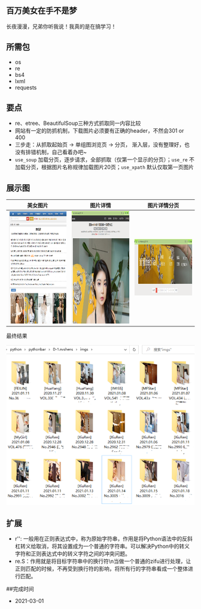 
## 百万美女在手不是梦

长夜漫漫，兄弟你听我说！我真的是在搞学习！

## 所需包

- os
- re
- bs4
- lxml
- requests

## 要点
- re、etree、BeautifulSoup三种方式抓取同一内容比较
- 网站有一定的防抓机制，下载图片必须要有正确的header，不然会301 or 400
- 三步走：从抓取起始页 -> 单组图浏览页 -> 分页， 渐入层，没有整理好，也没有排错机制，自己看着办吧~
- ```use_soup``` 加载分页，逐步请求，全部抓取（仅第一个显示的分页）；```use_re``` 不加载分页，根据图片名称规律加载图片20页；```use_xpath``` 默认仅取第一页图片

## 展示图

|   美女图片  |  图片详情 |  图片详情分页 |
| --- | --- | --- |
| <img width="300" height="300" src="../static/imgs/d-1-step1.png" /> | <img width="300" height="300" src="../static/imgs/d-1-step2.png" /> | <img width="300" height="150" src="../static/imgs/d-1-step2.2.png" /> |

最终结果

![效果图](../static/imgs/d-1-result.png)

## 扩展
- r'': 一般用在正则表达式中，称为原始字符串，作用是将Python语法中的反斜杠转义给取消，将其设置成为一个普通的字符串。可以解决Python中的转义字符和正则表达式中的转义字符之间的冲突问题。
- re.S：作用就是将目标字符串中的换行符\n当做一个普通的zifu进行处理，让正则匹配的时候，不再受到换行符的影响，将所有行的字符串看成一个整体进行匹配。

##完成时间
- 2021-03-01
